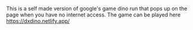 This is a self made version of google's game dino run that pops up on the page when you have no internet access.
The game can be played here https://dxdino.netlify.app/
